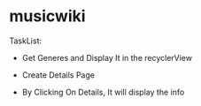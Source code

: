 # musicwiki

TaskList:

* Get Generes and Display It in the recyclerView
  
* Create Details Page

* By Clicking On Details, It will display the info
